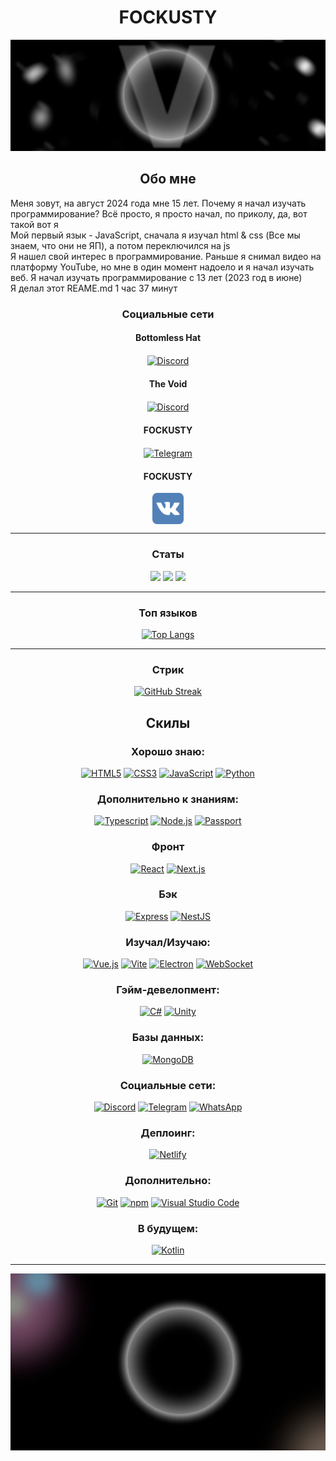 <h1 align="center">FOCKUSTY</h1>

<div align="center">

![banner](./assets/img/TheVoid.Banner.png)

</div>

<h2 align="center">Обо мне</h2>
<p text-align="center">
    <span>
        Меня зовут, на август 2024 года мне 15 лет. Почему я начал изучать программирование? Всё просто, я просто начал, по приколу, да, вот такой вот я
    </span>
    <br />
    <span>
        Мой первый язык - JavaScript, сначала я изучал html & css (Все мы знаем, что они не ЯП), а потом переключился на js
    </span>
    <br />
    <span>
        Я нашел свой интерес в программирование. Раньше я снимал видео на платформу YouTube, но мне в один момент надоело и я начал изучать веб. Я начал изучать программирование с 13 лет (2023 год в июне) 
    </span>
    <br />
    <span>
        Я делал этот REAME.md 1 час 37 минут
    </span>
</p>

<h3 align="center">Социальные сети</h3>
<div align="center">
    <h4 align="center">Bottomless Hat</h4>
    <a align="center" href="https://discord.gg/pw8HgBs2yE" title="Discord-BottomlessHat">
        <img align="center" src="https://github.com/get-icon/geticon/raw/master/icons/discord.svg" alt="Discord" width="50px" height="50px">
    </a>
    <h4 align="center">The Void</h4>
    <a align="center" href="https://discord.gg/5MJrRjzPec" title="Discord-TheVoid">
        <img align="center" src="https://github.com/get-icon/geticon/raw/master/icons/discord.svg" alt="Discord" width="50px" height="50px">
    </a>
    <h4 align="center">FOCKUSTY</h4>
    <a align="center" href="https://t.me/BottomlessHat" title="Telegram">
        <img align="center" src="https://github.com/get-icon/geticon/raw/master/icons/telegram.svg" alt="Telegram" width="50px" height="50px">
    </a>
    <h4 align="center">FOCKUSTY</h4>
    <a align="center" href="https://vk.com/fockusty" title="VK">
        <img align="center" src="./assets/img/vk.svg" alt="Telegram" width="50px" height="50px">
    </a>
</div>

<hr>

<h3 align="center">Статы</h3>

<div align="center">

![](http://github-profile-summary-cards.vercel.app/api/cards/profile-details?username=FOCKUSTY&theme=dark)
![](http://github-profile-summary-cards.vercel.app/api/cards/repos-per-language?username=FOCKUSTY&theme=dark)
![](http://github-profile-summary-cards.vercel.app/api/cards/stats?username=FOCKUSTY&theme=dark)

</div>

<hr>

<h3 align="center">Топ языков</h3>
<div align="center">

[![Top Langs](https://github-readme-stats.vercel.app/api/top-langs/?username=FOCKUSTY&layout=compact&theme=dark)](https://github.com/anuraghazra/github-readme-stats)

</div>
<hr>

<h3 align="center">Стрик</h3>
<div align="center">

[![GitHub Streak](https://github-readme-streak-stats.herokuapp.com?user=FOCKUSTY&theme=dark&hide_border=true&border_radius=20&locale=ru&date_format=M%20j%5B%2C%20Y%5D&card_width=600&card_height=200)](https://git.io/streak-stats)

</div>
<h2 align="center">Скилы</h2>

<h3 align="center">Хорошо знаю:</h3>
<div align="center">
    <a href="https://www.w3.org/TR/html5/" title="HTML5"><img src="https://github.com/get-icon/geticon/raw/master/icons/html-5.svg" alt="HTML5" width="50px" height="50px"></a>
    <a href="https://www.w3.org/TR/CSS/" title="CSS3"><img src="https://github.com/get-icon/geticon/raw/master/icons/css-3.svg" alt="CSS3" width="50px" height="50px"></a>
    <a href="https://developer.mozilla.org/en-US/docs/Web/JavaScript" title="JavaScript"><img src="https://github.com/get-icon/geticon/raw/master/icons/javascript.svg" alt="JavaScript" width="50px" height="50px"></a>
    <a href="https://www.python.org/" title="Python"><img src="https://github.com/get-icon/geticon/raw/master/icons/python.svg" alt="Python" width="50px" height="50px"></a>
</div>

<h3 align="center">Дополнительно к знаниям:</h3>
<div align="center">
    <a href="https://www.typescriptlang.org/" title="Typescript"><img src="https://github.com/get-icon/geticon/raw/master/icons/typescript-icon.svg" alt="Typescript" width="50px" height="50px"></a>
    <a href="https://nodejs.org/" title="Node.js"><img src="https://github.com/get-icon/geticon/raw/master/icons/nodejs-icon.svg" alt="Node.js" width="50px" height="50px"></a>
    <a href="https://passportjs.org/" title="Passport"><img src="https://github.com/get-icon/geticon/raw/master/icons/passport.svg" alt="Passport" width="50px" height="50px"></a>
</div>

<h3 align="center">Фронт</h3>
<div align="center">
    <a href="https://reactjs.org/" title="React"><img src="https://github.com/get-icon/geticon/raw/master/icons/react.svg" alt="React" width="50px" height="50px"></a>
    <a href="https://nextjs.org/" title="Next.js"><img src="https://github.com/get-icon/geticon/raw/master/icons/nextjs-icon.svg" alt="Next.js" width="50px" height="50px"></a>
</div>

<h3 align="center">Бэк</h3>
<div align="center">
    <a href="https://expressjs.com/" title="Express"><img src="https://github.com/get-icon/geticon/raw/master/icons/express.svg" alt="Express" width="50px" height="50px"></a>
    <a href="https://nestjs.com/" title="NestJS"><img src="https://github.com/get-icon/geticon/raw/master/icons/nestjs.svg" alt="NestJS" width="50px" height="50px"></a>
</div>

<h3 align="center">Изучал/Изучаю:</h3>
<div align="center">
    <a href="https://vuejs.org/" title="Vue.js"><img src="https://github.com/get-icon/geticon/raw/master/icons/vue.svg" alt="Vue.js" width="50px" height="50px"></a>
    <a href="https://vitejs.dev/" title="Vite"><img src="https://github.com/get-icon/geticon/raw/master/icons/vite.svg" alt="Vite" width="50px" height="50px"></a>
    <a href="https://www.electronjs.org/" title="Electron"><img src="https://github.com/get-icon/geticon/raw/master/icons/electron.svg" alt="Electron" width="50px" height="50px"></a>
    <a href="https://www.w3.org/TR/websockets/" title="WebSocket"><img src="https://github.com/get-icon/geticon/raw/master/icons/websocket.svg" alt="WebSocket" width="50px" height="50px"></a>
</div>

<h3 align="center">Гэйм-девелопмент:</h3>
<div align="center">
    <a href="https://csharp.net/" title="C#"><img src="https://github.com/get-icon/geticon/raw/master/icons/c-sharp.svg" alt="C#" width="50px" height="50px"></a>
    <a href="https://unity3d.com/" title="Unity"><img src="https://github.com/get-icon/geticon/raw/master/icons/unity.svg" alt="Unity" width="50px" height="50px"></a>
</div>

<h3 align="center">Базы данных:</h3>
<div align="center">
    <a href="https://www.mongodb.org/" title="MongoDB"><img src="https://github.com/get-icon/geticon/raw/master/icons/mongodb-icon.svg" alt="MongoDB" width="50px" height="50px"></a>
</div>

<h3 align="center">Социальные сети:</h3>
<div align="center">
    <a href="https://discordapp.com/" title="Discord"><img src="https://github.com/get-icon/geticon/raw/master/icons/discord.svg" alt="Discord" width="50px" height="50px"></a>
    <a href="https://telegram.org/" title="Telegram"><img src="https://github.com/get-icon/geticon/raw/master/icons/telegram.svg" alt="Telegram" width="50px" height="50px"></a>
    <a href="https://www.whatsapp.com/" title="WhatsApp"><img src="https://github.com/get-icon/geticon/raw/master/icons/whatsapp.svg" alt="WhatsApp" width="50px" height="50px"></a>
</div>

<h3 align="center">Деплоинг:</h3>
<div align="center">
    <a href="https://www.netlify.com/" title="Netlify"><img src="https://github.com/get-icon/geticon/raw/master/icons/netlify.svg" alt="Netlify" width="50px" height="50px"></a>
</div>

<h3 align="center">Дополнительно:</h3>
<div align="center">
    <a href="https://git-scm.com/" title="Git"><img src="https://github.com/get-icon/geticon/raw/master/icons/git-icon.svg" alt="Git" width="50px" height="50px"></a>
    <a href="https://www.npmjs.com/" title="npm"><img src="https://github.com/get-icon/geticon/raw/master/icons/npm.svg" alt="npm" width="50px" height="50px"></a>
    <a href="https://code.visualstudio.com/" title="Visual Studio Code"><img src="https://github.com/get-icon/geticon/raw/master/icons/visual-studio-code.svg" alt="Visual Studio Code" width="50px" height="50px"></a>
</div>

<h3 align="center">В будущем:</h3>
<div align="center">
    <a href="https://kotlinlang.org/" title="Kotlin"><img src="https://github.com/get-icon/geticon/raw/master/icons/kotlin.svg" alt="Kotlin" width="50px" height="50px"></a>
</div>

<hr>

<div align="center">

![banner](./assets/img/TheVoid.TALL.jpg.png)

</div>
